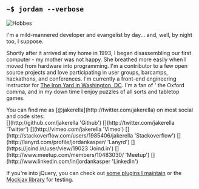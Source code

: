 
## `~$ jordan --verbose`

<img src='/images/hobbes_icon.png' alt='Hobbes' class='right hobbes-hover'>

I'm a mild-mannered developer and evangelist by day... and, well, by night too, I suppose.

Shortly after it arrived at my home in 1993, I began disassembling our first computer - my
mother was not happy. She breathed more easily when I moved from hardware into programming.
I'm a contributor to a few open source projects and love participating in user groups, barcamps,
hackathons, and conferences. I'm currently a front-end engineering instructor for
[The Iron Yard in Washington, DC](https://www.theironyard.com/locations/dc.html). I'm a fan of '
the Oxford comma, and in my down time I enjoy puzzles of all sorts and tabletop games.

<p style='clear:left;' class='text-center'>
    You can find me as [@jakerella](http://twitter.com/jakerella) on most social and code sites:<br>
    <span class='icon-links'>
    [<i class='icon-github'></i>](http://github.com/jakerella 'Github')
    [<i class='icon-twitter'></i>](http://twitter.com/jakerella 'Twitter')
    [<i class='icon-vimeo'></i>](http://vimeo.com/jakerella 'Vimeo')
    [<i class='icon-stackoverflow'></i>](http://stackoverflow.com/users/1985406/jakerella 'Stackoverflow')
    [<i class='icon-lanyrd'></i>](http://lanyrd.com/profile/jordankasper/ 'Lanyrd')
    [<i class='joindin'></i>](https://joind.in/user/view/19023 'Joind.in')
    [<i class='icon-meetup'></i>](http://www.meetup.com/members/10483030/ 'Meetup')
    [<i class='icon-linkedin'></i>](http://www.linkedin.com/in/jordankasper 'LinkedIn')
    </span>
</p>

If you're into jQuery, you can check out [some plugins I maintain](/jquery) or the [Mockjax library](http://github.com/jakerella/jquery-mockjax) for testing.
